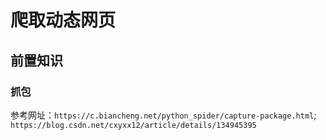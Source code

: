 # 爬取动态网页

## 前置知识

### 抓包

参考网址：`https://c.biancheng.net/python_spider/capture-package.html`; `https://blog.csdn.net/cxyxx12/article/details/134945395`
